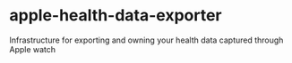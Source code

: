 # apple-health-data-exporter
Infrastructure for exporting and owning your health data captured through Apple watch
